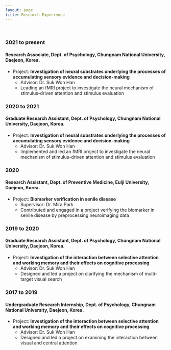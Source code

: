 ```yaml
---
layout: page
title: Research Experience
---
```


<br/>


### 2021 to present
#### Research Associate, Dept. of Psychology, Chungnam National University, Daejeon, Korea.

* Project: **Investigation of neural substrates underlying the processes of accumulating sensory evidence and decision-making**
  * Advisor: Dr. Suk Won Han
  * Leading an fMRI project to investigate the neural mechanism of stimulus-driven attention and stimulus evaluation

### 2020 to 2021
#### Graduate Research Assistant, Dept. of Psychology, Chungnam National University, Daejeon, Korea.

* Project: **Investigation of neural substrates underlying the processes of accumulating sensory evidence and decision-making**
  * Advisor: Dr. Suk Won Han
  * Implemented and led an fMRI project to investigate the neural mechanism of stimulus-driven attention and stimulus evaluation

### 2020
#### Research Assistant, Dept. of Preventive Medicine, Eulji University, Daejeon, Korea.

* Project: **Biomarker verification in senile disease**
  * Supervisor: Dr. Mira Park
  * Contributed and engaged in a project verifying the biomarker in senile disease by preprocessing neuroimaging data

### 2019 to 2020
#### Graduate Research Assistant, Dept. of Psychology, Chungnam National University, Daejeon, Korea.

* Project: **Investigation of the interaction between selective attention and working memory and their effects on cognitive processing**
  * Advisor: Dr. Suk Won Han
  * Designed and led a project on clarifying the mechanism of multi-target visual search

### 2017 to 2019
#### Undergraduate Research Internship, Dept. of Psychology, Chungnam National University, Daejeon, Korea.

* Project: **Investigation of the interaction between selective attention and working memory and their effects on cognitive processing**
  * Advisor: Dr. Suk Won Han
  * Designed and led a project on examining the interaction between visual and central attention

<br/>

